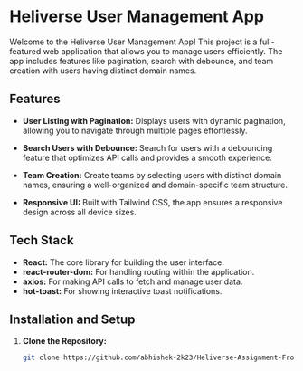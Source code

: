# Heliverse User Management App

Welcome to the Heliverse User Management App! This project is a full-featured web application that allows you to manage users efficiently. The app includes features like pagination, search with debounce, and team creation with users having distinct domain names. 

## Features

- **User Listing with Pagination:** Displays users with dynamic pagination, allowing you to navigate through multiple pages effortlessly.
  
- **Search Users with Debounce:** Search for users with a debouncing feature that optimizes API calls and provides a smooth experience.

- **Team Creation:** Create teams by selecting users with distinct domain names, ensuring a well-organized and domain-specific team structure.

- **Responsive UI:** Built with Tailwind CSS, the app ensures a responsive design across all device sizes.

## Tech Stack

- **React:** The core library for building the user interface.
- **react-router-dom:** For handling routing within the application.
- **axios:** For making API calls to fetch and manage user data.
- **hot-toast:** For showing interactive toast notifications.

## Installation and Setup

1. **Clone the Repository:**
   ```bash
   git clone https://github.com/abhishek-2k23/Heliverse-Assignment-Frontend.git
   
